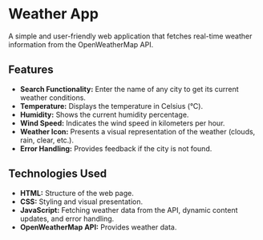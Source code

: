 # Weather App

A simple and user-friendly web application that fetches real-time weather information from the OpenWeatherMap API.

## Features

* **Search Functionality:**  Enter the name of any city to get its current weather conditions.
* **Temperature:** Displays the temperature in Celsius (°C).
* **Humidity:** Shows the current humidity percentage.
* **Wind Speed:**  Indicates the wind speed in kilometers per hour.
* **Weather Icon:** Presents a visual representation of the weather (clouds, rain, clear, etc.).
* **Error Handling:**  Provides feedback if the city is not found.

## Technologies Used

* **HTML:** Structure of the web page.
* **CSS:** Styling and visual presentation.
* **JavaScript:**  Fetching weather data from the API, dynamic content updates, and error handling.
* **OpenWeatherMap API:** Provides weather data.
